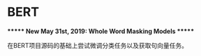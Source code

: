 # BERT

**\*\*\*\*\* New May 31st, 2019: Whole Word Masking Models \*\*\*\*\***

在BERT项目源码的基础上尝试微调分类任务以及获取句向量任务。
